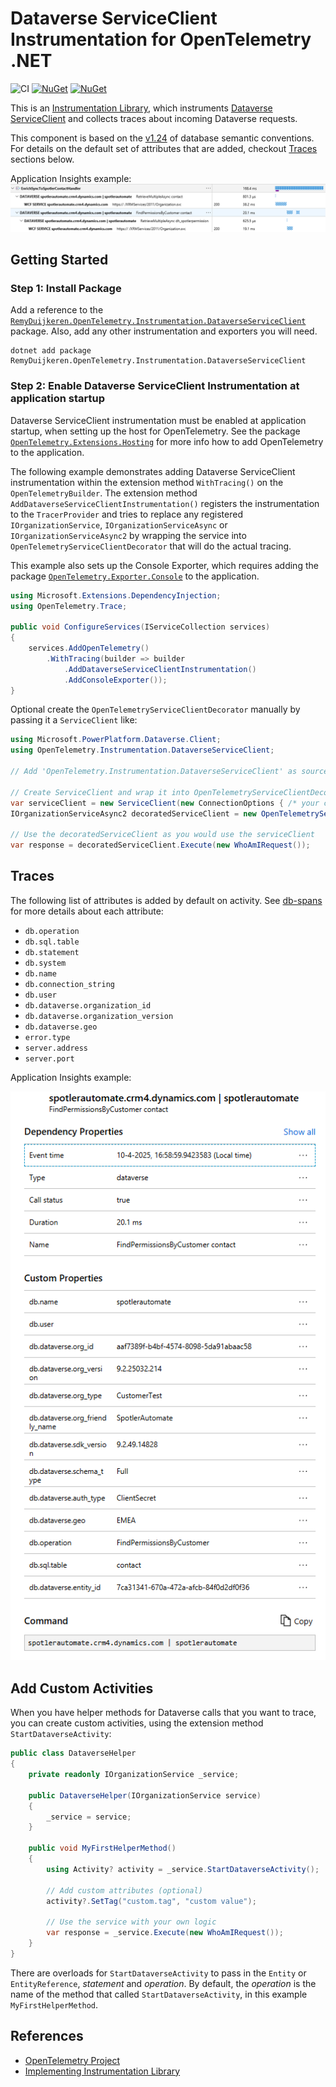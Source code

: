 # Dataverse ServiceClient Instrumentation for OpenTelemetry .NET

![CI](https://github.com/RemyDuijkeren/OpenTelemetry.Instrumentation.DataverseServiceClient/workflows/CI/badge.svg)
[![NuGet](https://img.shields.io/nuget/v/RemyDuijkeren.OpenTelemetry.Instrumentation.DataverseServiceClient.svg)](https://www.nuget.org/packages/RemyDuijkeren.OpenTelemetry.Instrumentation.DataverseServiceClient)
[![NuGet](https://img.shields.io/nuget/dt/RemyDuijkeren.OpenTelemetry.Instrumentation.DataverseServiceClient.svg)](https://www.nuget.org/packages/RemyDuijkeren.OpenTelemetry.Instrumentation.DataverseServiceClient)

This is an [Instrumentation Library](https://github.com/open-telemetry/opentelemetry-specification/blob/main/specification/glossary.md#instrumentation-library),
which instruments [Dataverse ServiceClient](https://github.com/microsoft/PowerPlatform-DataverseServiceClient) and
 collects traces about incoming Dataverse requests.

This component is based on the [v1.24](https://github.com/open-telemetry/semantic-conventions/tree/v1.24.0/docs/database)
of database semantic conventions. For details on the default set of attributes that
are added, checkout [Traces](#traces) sections below.

Application Insights example:
![end-to-end-transaction-details.png](docs/end-to-end-transaction-details.png)

## Getting Started

### Step 1: Install Package

Add a reference to
the [`RemyDuijkeren.OpenTelemetry.Instrumentation.DataverseServiceClient`](https://www.nuget.org/packages/RemyDuijkeren.OpenTelemetry.Instrumentation.DataverseServiceClient)
package. Also, add any other instrumentation and exporters you will need.

```shell
dotnet add package RemyDuijkeren.OpenTelemetry.Instrumentation.DataverseServiceClient
```

### Step 2: Enable Dataverse ServiceClient Instrumentation at application startup

Dataverse ServiceClient instrumentation must be enabled at application startup, when setting up the host for
OpenTelemetry. See the
package [`OpenTelemetry.Extensions.Hosting`](https://github.com/open-telemetry/opentelemetry-dotnet/blob/main/src/OpenTelemetry.Extensions.Hosting/README.md)
for more info how to add OpenTelemetry to the
application.

The following example demonstrates adding Dataverse ServiceClient instrumentation within the extension method
`WithTracing()` on the `OpenTelemetryBuilder`. The extension method `AddDataverseServiceClientInstrumentation()`
registers the instrumentation to the `TracerProvider` and tries to replace any registered `IOrganizationService`,
`IOrganizationServiceAsync` or `IOrganizationServiceAsync2` by wrapping the service into
`OpenTelemetryServiceClientDecorator` that will do the actual tracing.

This example also sets up the Console Exporter, which requires adding the
package [`OpenTelemetry.Exporter.Console`](https://github.com/open-telemetry/opentelemetry-dotnet/tree/main/src/OpenTelemetry.Exporter.Console)
to the application.

```csharp
using Microsoft.Extensions.DependencyInjection;
using OpenTelemetry.Trace;

public void ConfigureServices(IServiceCollection services)
{
    services.AddOpenTelemetry()
        .WithTracing(builder => builder
            .AddDataverseServiceClientInstrumentation()
            .AddConsoleExporter());
}
```

Optional create the `OpenTelemetryServiceClientDecorator` manually by passing it a `ServiceClient` like:

```csharp
using Microsoft.PowerPlatform.Dataverse.Client;
using OpenTelemetry.Instrumentation.DataverseServiceClient;

// Add 'OpenTelemetry.Instrumentation.DataverseServiceClient' as source

// Create ServiceClient and wrap it into OpenTelemetryServiceClientDecorator
var serviceClient = new ServiceClient(new ConnectionOptions { /* your config */ } );
IOrganizationServiceAsync2 decoratedServiceClient = new OpenTelemetryServiceClientDecorator(serviceClient);

// Use the decoratedServiceClient as you would use the serviceClient
var response = decoratedServiceClient.Execute(new WhoAmIRequest());
```

## Traces

The following list of attributes is added by default on activity.
See [db-spans](https://github.com/open-telemetry/semantic-conventions/blob/v1.23.0/docs/database/database-spans.md)
for more details about each attribute:

* `db.operation`
* `db.sql.table`
* `db.statement`
* `db.system`
* `db.name`
* `db.connection_string`
* `db.user`
* `db.dataverse.organization_id`
* `db.dataverse.organization_version`
* `db.dataverse.geo`
* `error.type`
* `server.address`
* `server.port`

Application Insights example:

![dependency-properties.png](docs/dependency-properties.png)

## Add Custom Activities

When you have helper methods for Dataverse calls that you want to trace, you can create custom activities, using the
extension method `StartDataverseActivity`:

```csharp
public class DataverseHelper
{
    private readonly IOrganizationService _service;

    public DataverseHelper(IOrganizationService service)
    {
        _service = service;
    }

    public void MyFirstHelperMethod()
    {
        using Activity? activity = _service.StartDataverseActivity();

        // Add custom attributes (optional)
        activity?.SetTag("custom.tag", "custom value");

        // Use the service with your own logic
        var response = _service.Execute(new WhoAmIRequest());
    }
}
```

There are overloads for `StartDataverseActivity` to pass in the `Entity` or `EntityReference`, _statement_ and
_operation_. By default, the _operation_ is the name of the method that called `StartDataverseActivity`, in this example
`MyFirstHelperMethod`.

## References

* [OpenTelemetry Project](https://opentelemetry.io/)
* [Implementing Instrumentation Library](https://github.com/open-telemetry/opentelemetry-dotnet/blob/main/docs/trace/extending-the-sdk/README.md#instrumentation-library)

